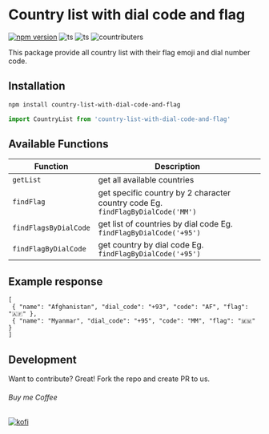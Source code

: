 # Country list with dial code and flag

[![npm version](https://badge.fury.io/js/country-list-with-dial-code-and-flag.svg)](https://badge.fury.io/js/country-list-with-dial-code-and-flag) ![ts](https://badgen.net/badge/Built%20With/TypeScript/blue) ![ts](https://badgen.net/npm/license/lodash) ![countributers](https://badgen.net/github/contributors/necessarylion/country-list-with-dial-code-and-flag)


This package provide all country list with their flag emoji and dial number code.

## Installation

```sh
npm install country-list-with-dial-code-and-flag
```

```js
import CountryList from 'country-list-with-dial-code-and-flag'
```

## Available Functions

| Function | Description |
| ------ | ------ |
| `getList` | get all available countries |
| `findFlag` | get specific country by 2 character country code Eg. `findFlagByDialCode('MM')` |
| `findFlagsByDialCode` | get list of countries by dial code Eg. `findFlagByDialCode('+95')` |
| `findFlagByDialCode` | get country by dial code Eg. `findFlagByDialCode('+95')` |

## Example response
```
[
 { "name": "Afghanistan", "dial_code": "+93", "code": "AF", "flag": "🇦🇫" },
 { "name": "Myanmar", "dial_code": "+95", "code": "MM", "flag": "🇲🇲" }
]
```

## Development
Want to contribute? Great!
Fork the repo and create PR to us.

###### Buy me Coffee
[![kofi](https://badgen.net/badge/icon/kofi?icon=kofi&label)](https://ko-fi.com/zinkyawkyaw)
